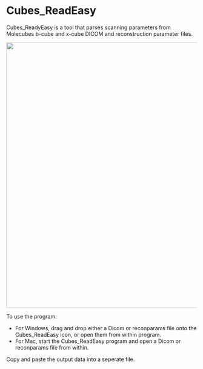 # Cubes_ReadEasy

Cubes_ReadyEasy is a tool that parses scanning parameters from Molecubes b-cube and x-cube DICOM and reconstruction parameter files.

<img src="https://user-images.githubusercontent.com/70458221/124846864-0899dd80-dfdd-11eb-9666-2ef7a90b29fc.gif" width="700"/>

To use the program:

- For Windows, drag and drop either a Dicom or reconparams file onto the Cubes_ReadEasy icon, or open them from within program. 
- For Mac, start the Cubes_ReadEasy program and open a Dicom or reconparams file from within. 

Copy and paste the output data into a seperate file.
